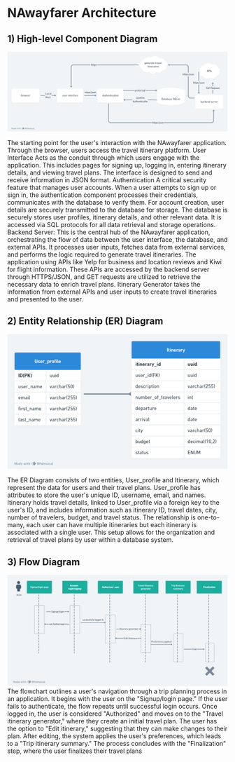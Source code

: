 # NAwayfarer Architecture

## 1) High-level Component Diagram

![High-level Component Diagram](NAwayfarer_high-level_component_diagram.png)

The starting point for the user's interaction with the NAwayfarer application. Through the browser, users access the travel itinerary platform. User Interface Acts as the conduit through which users engage with the application. This includes pages for signing up, logging in, entering itinerary details, and viewing travel plans. The interface is designed to send and receive information in JSON format. 
Authentication A critical security feature that manages user accounts. When a user attempts to sign up or sign in, the authentication component processes their credentials, communicates with the database to verify them. For account creation, user details are securely transmitted to the database for storage. The database is securely stores user profiles, itinerary details, and other relevant data. It is accessed via SQL protocols for all data retrieval and storage operations.  
Backend Server: This is the central hub of the NAwayfarer application, orchestrating the flow of data between the user interface, the database, and external APIs. It processes user inputs, fetches data from external services, and performs the logic required to generate travel itineraries.
The application using APIs like Yelp for business and location reviews and Kiwi for flight information. These APIs are accessed by the backend server through HTTPS/JSON, and GET requests are utilized to retrieve the necessary data to enrich travel plans.
Itinerary Generator takes the information from external APIs and user inputs to create travel itineraries and presented to the user.

## 2) Entity Relationship (ER) Diagram
![High-level Component Diagram](NAwayfarer_entity_diagram.png)

The ER Diagram consists of two entities, User_profile and Itinerary, which represent the data for users and their travel plans.
User_profile has attributes to store the user's unique ID, username, email, and names.
Itinerary holds travel details, linked to User_profile via a foreign key to the user's ID, and includes information such as itinerary ID, travel dates, city, number of travelers, budget, and travel status.
The relationship is one-to-many, each user can have multiple itineraries but each itinerary is associated with a single user. This setup allows for the organization and retrieval of travel plans by user within a database system.
## 3) Flow Diagram 
![High-level Component Diagram](NAwayfarer_flow_diagram.png)
The flowchart outlines a user's navigation through a trip planning process in an application. It begins with the user on the "Signup/login page." If the user fails to authenticate, the flow repeats until successful login occurs. Once logged in, the user is considered "Authorized" and moves on to the "Travel itinerary generator," where they create an initial travel plan. The user has the option to "Edit itinerary," suggesting that they can make changes to their plan. After editing, the system applies the user's preferences, which leads to a "Trip itinerary summary." The process concludes with the "Finalization" step, where the user finalizes their travel plans
